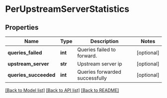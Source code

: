# PerUpstreamServerStatistics

## Properties
Name | Type | Description | Notes
------------ | ------------- | ------------- | -------------
**queries_failed** | **int** | Queries failed to forward. | [optional] 
**upstream_server** | **str** | Upstream server ip | [optional] 
**queries_succeeded** | **int** | Queries forwarded successfully | [optional] 

[[Back to Model list]](../README.md#documentation-for-models) [[Back to API list]](../README.md#documentation-for-api-endpoints) [[Back to README]](../README.md)

